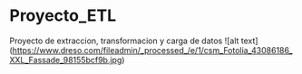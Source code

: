 # Proyecto_ETL
Proyecto de extraccion, transformacion y carga de datos
![alt text] (https://www.dreso.com/fileadmin/_processed_/e/1/csm_Fotolia_43086186_XXL_Fassade_98155bcf9b.jpg)
